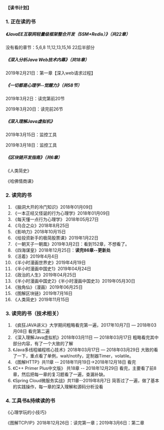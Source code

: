 #### 【读书计划】

### 1. 正在读的书

##### 《JavaEE互联网轻量级框架整合开发（SSM+Redis）》（共22章）

没有看的章节：5,6,8   11,12,13,15,16    22后半部分



##### 《深入分析Java Web技术内幕》（共18章）

2019年2月21日：第一章【深入web请求过程】



##### 《一切都是心理学--觉醒力》（共58节）

2019年3月2日：读完第前20节

2019年3月20日：读完前26节



##### 《深入理解Java虚拟机》

2019年3月15日：监控工具

2019年3月18日：监控工具



##### 《区块链开发指南》（共6章）



《人类简史》


《哈佛情商课》

### 2. 读完的书

1. 《脑洞大开的冷门知识》2018年01月09日
2. 《一本正经又怪诞的行为心理学》2018年01月09日
3. 《每天懂一点行为心理学》 2018年05月27日
4. 《乌合之众》2018年8月25日
5. 《影响力》2018年10月15日
6. 《给投资新手的极简股票课》2019年1月22日
7. 《一朝天子一朝凰》2019年3月2日：看到152章，不想看了。
8. 《四海谋皇》2018年12月25日：**读完86章--更新处**
9. 《活着》2019年4月4日
10. 《半小时漫画世界史》2019年4月19日
11. 《半小时漫画中国史1》2019年04月24日
12. 《政治的人生》2019年04月25日
13. 《半小时漫画中国史2》《半小时漫画中国史3》2019年05月30日
14. 《独角仙》（漫画）2019年06月25日
15. 《图解区块链》2019年7月16日
16. 《人类简史》2019年11月15日

### 3. 读完的书（技术相关）

1. 《疯狂JAVA讲义》大学期间粗略看完第一遍，2017年10月7日 — 2018年03月08日 看完第二遍
2. 《深入理解Java虚拟机》2018年03月11日 — 2018年03月17日 粗略看完其中部分内容，有了一个大致的了解
3. 《Java多线程编程核心技术》2018年03月17日 — 2018年03月29日 大致的看了一下，重点看了单例，wait/notify，定制器Timer，volatile。
4. 《图解HTTP》共11章 -- 2018年11月19日->2018年12月18日 看完
5. 《C++ Primer Plus中文版》 共18章 -- 2018年12月29日 看完，主要看了前8章，然后把每一章的复习题看了一遍，查漏补缺。
6. 《Spring Cloud微服务实战》共11章--2019年8月7日 简答过了一遍，做了基本的实践操作，每一章的深入理解和源码分析没看

### 4. 工具书&持续读的书

《心理学玩的小技巧》

《图解TCP/IP》2018年12月26日：读完第一章；2019年3月6日：第二章

